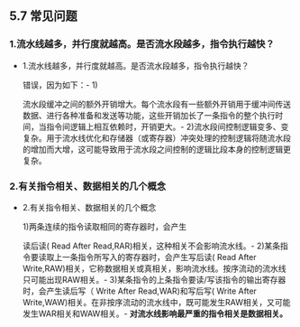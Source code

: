 ## 5.7 常见问题

### 1.流水线越多，并行度就越高。是否流水段越多，指令执行越快？

*   1.流水线越多，并行度就越高。是否流水段越多，指令执行越快？
    
    错误，因为如下：-
    1)
    
    流水段缓冲之间的额外开销增大。每个流水段有一些额外开销用于缓冲间传送数据、进行各种准备和发送等功能，这些开销加长了一条指令的整个执行时间，当指令间逻辑上相互依赖时，开销更大。-
    2)流水段间控制逻辑变多、变复杂。用于流水线优化和存储器（或寄存器）冲突处理的控制逻辑将随流水段的增加而大增，这可能导致用于流水段之间控制的逻辑比段本身的控制逻辑更复杂。

### 2.有关指令相关、数据相关的几个概念

*   2.有关指令相关、数据相关的几个概念
    
    1)两条连续的指令读取相同的寄存器时，会产生
    
    读后读( Read After Read,RAR)相关，这种相关不会影响流水线。-
    2)某条指令要读取上一条指令所写入的寄存器时，会产生写后读( Read After Write,RAW)相关，它称数据相关或真相关，影响流水线。按序流动的流水线只可能出现RAW相关。-
    3)某条指令的上条指令要读/写该指令的输出寄存器时，会产生读后写（ Write After Read,WAR)和写后写( Write After Write,WAW)相关。在非按序流动的流水线中，既可能发生RAW相关，又可能发生WAR相关和WAW相关。-
    **对流水线影响最严重的指令相关是数据相关。**